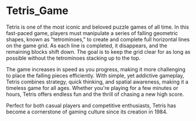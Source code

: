 # Tetris_Game
Tetris is one of the most iconic and beloved puzzle games of all time. In this fast-paced game, players must manipulate a series of falling geometric shapes, known as "tetrominoes," to create and complete full horizontal lines on the game grid. As each line is completed, it disappears, and the remaining blocks shift down. The goal is to keep the grid clear for as long as possible without the tetrominoes stacking up to the top.

The game increases in speed as you progress, making it more challenging to place the falling pieces efficiently. With simple, yet addictive gameplay, Tetris combines strategy, quick thinking, and spatial awareness, making it a timeless game for all ages. Whether you're playing for a few minutes or hours, Tetris offers endless fun and the thrill of chasing a new high score.

Perfect for both casual players and competitive enthusiasts, Tetris has become a cornerstone of gaming culture since its creation in 1984.
